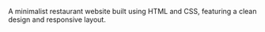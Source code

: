 A minimalist restaurant website built using HTML and CSS, featuring a clean design and responsive layout.
